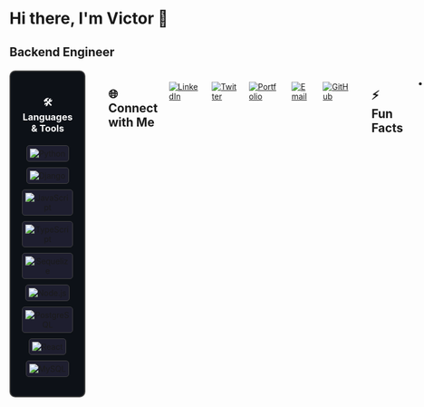# Hi there, I'm Victor 👣
## Backend Engineer

<div style="display: flex; justify-content: start; gap: 20px; margin-top: 20px;">

  <!-- Languages & Tools Section -->
  <div style="border: 2px solid #444; border-radius: 10px; padding: 20px; background-color: #0d1117; width: 300px; text-align: center;">
    <h3 style="color: #ffffff; margin-bottom: 20px;">🛠️ Languages & Tools</h3>
    <p style="display: flex; flex-direction: column; gap: 10px; align-items: center;">
      <span style="border: 1px solid #444; border-radius: 5px; padding: 5px; background-color: #1e1e2f;">
        <img src="https://img.shields.io/badge/-Python-05122A?style=flat&logo=python" alt="Python" />
      </span>
      <span style="border: 1px solid #444; border-radius: 5px; padding: 5px; background-color: #1e1e2f;">
        <img src="https://img.shields.io/badge/-Django-05122A?style=flat&logo=django" alt="Django" />
      </span>
      <span style="border: 1px solid #444; border-radius: 5px; padding: 5px; background-color: #1e1e2f;">
        <img src="https://img.shields.io/badge/-JavaScript-05122A?style=flat&logo=javascript" alt="JavaScript" />
      </span>
      <span style="border: 1px solid #444; border-radius: 5px; padding: 5px; background-color: #1e1e2f;">
        <img src="https://img.shields.io/badge/-TypeScript-05122A?style=flat&logo=typescript" alt="TypeScript" />
      </span>
      <span style="border: 1px solid #444; border-radius: 5px; padding: 5px; background-color: #1e1e2f;">
        <img src="https://img.shields.io/badge/-Sequelize-05122A?style=flat&logo=sequelize" alt="Sequelize" />
      </span>
      <span style="border: 1px solid #444; border-radius: 5px; padding: 5px; background-color: #1e1e2f;">
        <img src="https://img.shields.io/badge/-Node.js-05122A?style=flat&logo=node.js" alt="Node.js" />
      </span>
      <span style="border: 1px solid #444; border-radius: 5px; padding: 5px; background-color: #1e1e2f;">
        <img src="https://img.shields.io/badge/-PostgreSQL-05122A?style=flat&logo=postgresql" alt="PostgreSQL" />
      </span>
      <span style="border: 1px solid #444; border-radius: 5px; padding: 5px; background-color: #1e1e2f;">
        <img src="https://img.shields.io/badge/-React-05122A?style=flat&logo=react" alt="React" />
      </span>
      <span style="border: 1px solid #444; border-radius: 5px; padding: 5px; background-color: #1e1e2f;">
        <img src="https://img.shields.io/badge/-MySQL-05122A?style=flat&logo=mysql" alt="MySQL" />
      </span>
    </p>
  </div>

  ---

## 🌐 Connect with Me  
<div style="display: flex; justify-content: start; gap: 20px; margin-top: 20px;">
  
  <a href="https://www.linkedin.com/in/victor-gitonga-33a4261ba/" target="_blank">
    <img src="https://img.shields.io/badge/LinkedIn-Connect-blue?logo=linkedin&logoColor=white" alt="LinkedIn" />
  </a>
  
  <a href="https://x.com/Vickbrav01" target="_blank">
    <img src="https://img.shields.io/badge/Twitter-Follow-blue?logo=twitter&logoColor=white" alt="Twitter" />
  </a>
  
  <a href="https://about.me/victorgitonga" target="_blank">
    <img src="https://img.shields.io/badge/Portfolio-Visit-brightgreen?logo=about-dot-me&logoColor=white" alt="Portfolio" />
  </a>
  
  <a href="mailto:victorgitonga@example.com" target="_blank">
    <img src="https://img.shields.io/badge/Email-Contact-red?logo=gmail&logoColor=white" alt="Email" />
  </a>
  
  <a href="[https://github.com/victorgitonga](https://github.com/VickBrav01)" target="_blank">
    <img src="https://img.shields.io/badge/GitHub-Follow-black?logo=github&logoColor=white" alt="GitHub" />
  </a>

</div>

---

## ⚡ Fun Facts  
- I am a founder and tech entrepreneur 
